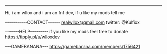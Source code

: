 -----------------------

Hi, i am wllox and i am an fnf dev,
if u like my mods tell me

-----------CONTACT------
realwllox@gmail.com
twitter: @Kulfixx

-------HELP---------
if you like my mods feel free to donate
https://tipply.pl/u/wlloxdev

---GAMEBANANA---
https://gamebanana.com/members/1756421
